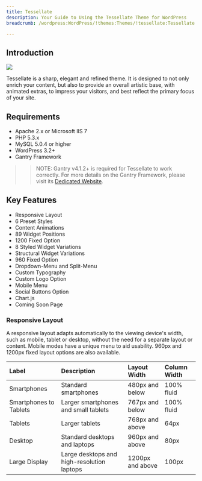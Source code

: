 ```yaml
---
title: Tessellate
description: Your Guide to Using the Tessellate Theme for WordPress
breadcrumb: /wordpress:WordPress/!themes:Themes/!tessellate:Tessellate

---
```


Introduction
-----

![][tessellate]

Tessellate is a sharp, elegant and refined theme. It is designed to not only enrich your content, but also to provide an overall artistic base, with animated extras, to impress your visitors, and best reflect the primary focus of your site.

Requirements
-----

* Apache 2.x or Microsoft IIS 7
* PHP 5.3.x
* MySQL 5.0.4 or higher
* WordPress 3.2+
* Gantry Framework

>> NOTE: Gantry v4.1.2+ is required for Tessellate to work correctly. For more details on the Gantry Framework, please visit its [Dedicated Website][gantry].

Key Features
-----

* Responsive Layout
* 6 Preset Styles
* Content Animations
* 89 Widget Positions
* 1200 Fixed Option
* 8 Styled Widget Variations
* Structural Widget Variations
* 960 Fixed Option
* Dropdown-Menu and Split-Menu
* Custom Typography
* Custom Logo Option
* Mobile Menu
* Social Buttons Option
* Chart.js
* Coming Soon Page

### Responsive Layout

A responsive layout adapts automatically to the viewing device's width, such as mobile, tablet or desktop, without the need for a separate layout or content. Mobile modes have a unique menu to aid usability. 960px and 1200px fixed layout options are also available.

| Label                  | Description                                | Layout Width     | Column Width |
| :----------            | :----------                                | :----------      | :----------  |
| Smartphones            | Standard smartphones                       | 480px and below  | 100% fluid   |
| Smartphones to Tablets | Larger smartphones and small tablets       | 767px and below  | 100% fluid   |
| Tablets                | Larger tablets                             | 768px and above  | 64px         |
| Desktop                | Standard desktops and laptops              | 960px and above  | 80px         |
| Large Display          | Large desktops and high-resolution laptops | 1200px and above | 100px        |

[gantry]: http://www.gantry-framework.org/
[gantry_install]: ../../start/gantry.md
[tessellate]: assets/tessellate.jpeg
[chart]: assets/chart.jpeg
[roksprocket]: assets/roksprocket.jpg
[filezilla]: https://filezilla-project.org
[launcher]: ../../start/rocketlauncher.md
[colorchooser]: assets/colorchooser.jpg
[icondriven]: assets/icondriven.jpg
[dropdownmenu]: assets/dropdownmenu.jpg

